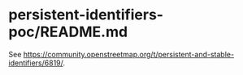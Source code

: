 # persistent-identifiers-poc/README.md

See <https://community.openstreetmap.org/t/persistent-and-stable-identifiers/6819/>.
